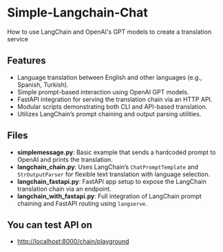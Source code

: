 # Simple-Langchain-Chat
How to use LangChain and OpenAI's GPT models to create a translation service

## Features
- Language translation between English and other languages (e.g., Spanish, Turkish).
- Simple prompt-based interaction using OpenAI GPT models.
- FastAPI integration for serving the translation chain via an HTTP API.
- Modular scripts demonstrating both CLI and API-based translation.
- Utilizes LangChain’s prompt chaining and output parsing utilities.

## Files
- **simplemessage.py**: Basic example that sends a hardcoded prompt to OpenAI and prints the translation.
- **langchain_chain.py**: Uses LangChain’s `ChatPromptTemplate` and `StrOutputParser` for flexible text translation with language selection.
- **langchain_fastapi.py**: FastAPI app setup to expose the LangChain translation chain via an endpoint.
- **langchain_with_fastapi.py**: Full integration of LangChain prompt chaining and FastAPI routing using `langserve`.

## You can test API on
- [http://localhost:8000/chain/playground](http://localhost:8000/chain/playground)


